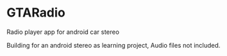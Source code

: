 # GTARadio
Radio player app for android car stereo 


Building for an android stereo as learning project,
Audio files not included.
